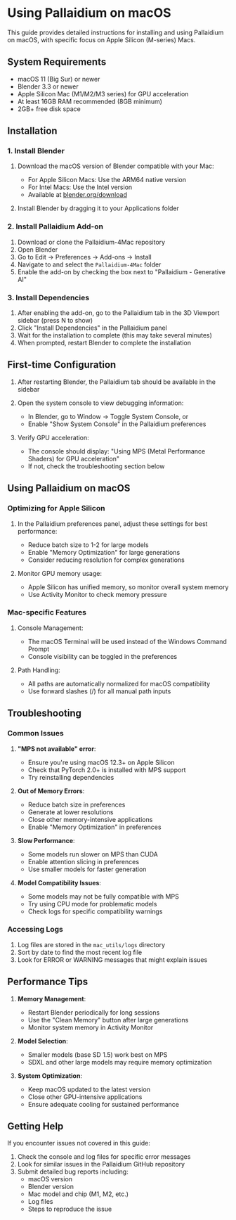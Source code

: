 # Using Pallaidium on macOS

This guide provides detailed instructions for installing and using Pallaidium on macOS, with specific focus on Apple Silicon (M-series) Macs.

## System Requirements

- macOS 11 (Big Sur) or newer
- Blender 3.3 or newer
- Apple Silicon Mac (M1/M2/M3 series) for GPU acceleration
- At least 16GB RAM recommended (8GB minimum)
- 2GB+ free disk space

## Installation

### 1. Install Blender

1. Download the macOS version of Blender compatible with your Mac:
   - For Apple Silicon Macs: Use the ARM64 native version
   - For Intel Macs: Use the Intel version
   - Available at [blender.org/download](https://www.blender.org/download/)

2. Install Blender by dragging it to your Applications folder

### 2. Install Pallaidium Add-on

1. Download or clone the Pallaidium-4Mac repository
2. Open Blender
3. Go to Edit → Preferences → Add-ons → Install
4. Navigate to and select the `Pallaidium-4Mac` folder
5. Enable the add-on by checking the box next to "Pallaidium - Generative AI"

### 3. Install Dependencies

1. After enabling the add-on, go to the Pallaidium tab in the 3D Viewport sidebar (press N to show)
2. Click "Install Dependencies" in the Pallaidium panel
3. Wait for the installation to complete (this may take several minutes)
4. When prompted, restart Blender to complete the installation

## First-time Configuration

1. After restarting Blender, the Pallaidium tab should be available in the sidebar
2. Open the system console to view debugging information:
   - In Blender, go to Window → Toggle System Console, or
   - Enable "Show System Console" in the Pallaidium preferences

3. Verify GPU acceleration:
   - The console should display: "Using MPS (Metal Performance Shaders) for GPU acceleration"
   - If not, check the troubleshooting section below

## Using Pallaidium on macOS

### Optimizing for Apple Silicon

1. In the Pallaidium preferences panel, adjust these settings for best performance:
   - Reduce batch size to 1-2 for large models
   - Enable "Memory Optimization" for large generations
   - Consider reducing resolution for complex generations

2. Monitor GPU memory usage:
   - Apple Silicon has unified memory, so monitor overall system memory
   - Use Activity Monitor to check memory pressure

### Mac-specific Features

1. Console Management:
   - The macOS Terminal will be used instead of the Windows Command Prompt
   - Console visibility can be toggled in the preferences

2. Path Handling:
   - All paths are automatically normalized for macOS compatibility
   - Use forward slashes (/) for all manual path inputs

## Troubleshooting

### Common Issues

1. **"MPS not available" error**:
   - Ensure you're using macOS 12.3+ on Apple Silicon
   - Check that PyTorch 2.0+ is installed with MPS support
   - Try reinstalling dependencies

2. **Out of Memory Errors**:
   - Reduce batch size in preferences
   - Generate at lower resolutions
   - Close other memory-intensive applications
   - Enable "Memory Optimization" in preferences

3. **Slow Performance**:
   - Some models run slower on MPS than CUDA
   - Enable attention slicing in preferences
   - Use smaller models for faster generation

4. **Model Compatibility Issues**:
   - Some models may not be fully compatible with MPS
   - Try using CPU mode for problematic models
   - Check logs for specific compatibility warnings

### Accessing Logs

1. Log files are stored in the `mac_utils/logs` directory
2. Sort by date to find the most recent log file
3. Look for ERROR or WARNING messages that might explain issues

## Performance Tips

1. **Memory Management**:
   - Restart Blender periodically for long sessions
   - Use the "Clean Memory" button after large generations
   - Monitor system memory in Activity Monitor

2. **Model Selection**:
   - Smaller models (base SD 1.5) work best on MPS
   - SDXL and other large models may require memory optimization

3. **System Optimization**:
   - Keep macOS updated to the latest version
   - Close other GPU-intensive applications
   - Ensure adequate cooling for sustained performance

## Getting Help

If you encounter issues not covered in this guide:

1. Check the console and log files for specific error messages
2. Look for similar issues in the Pallaidium GitHub repository
3. Submit detailed bug reports including:
   - macOS version
   - Blender version
   - Mac model and chip (M1, M2, etc.)
   - Log files
   - Steps to reproduce the issue
